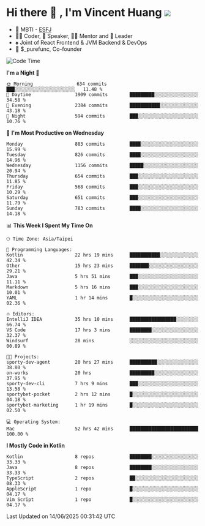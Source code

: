 # Hi there 👋 , I'm Vincent Huang ![](https://komarev.com/ghpvc/?username=Jian-Min-Huang)
- 👀 MBTI - [ESFJ](https://www.16personalities.com/esfj-personality)
- 👨‍💻 Coder, 🎤 Speaker, 👨‍🏫 Mentor and 🚀 Leader
- ♠️ Joint of React Frontend & JVM Backend & DevOps
- 💼 $_purefunc, Co-founder

<!--START_SECTION:waka-->
![Code Time](http://img.shields.io/badge/Code%20Time-5%2C447%20hrs%2022%20mins-blue)

**I'm a Night 🦉** 

```text
🌞 Morning                634 commits         ███░░░░░░░░░░░░░░░░░░░░░░   11.48 % 
🌆 Daytime                1909 commits        █████████░░░░░░░░░░░░░░░░   34.58 % 
🌃 Evening                2384 commits        ███████████░░░░░░░░░░░░░░   43.18 % 
🌙 Night                  594 commits         ███░░░░░░░░░░░░░░░░░░░░░░   10.76 % 
```
📅 **I'm Most Productive on Wednesday** 

```text
Monday                   883 commits         ████░░░░░░░░░░░░░░░░░░░░░   15.99 % 
Tuesday                  826 commits         ████░░░░░░░░░░░░░░░░░░░░░   14.96 % 
Wednesday                1156 commits        █████░░░░░░░░░░░░░░░░░░░░   20.94 % 
Thursday                 654 commits         ███░░░░░░░░░░░░░░░░░░░░░░   11.85 % 
Friday                   568 commits         ███░░░░░░░░░░░░░░░░░░░░░░   10.29 % 
Saturday                 651 commits         ███░░░░░░░░░░░░░░░░░░░░░░   11.79 % 
Sunday                   783 commits         ████░░░░░░░░░░░░░░░░░░░░░   14.18 % 
```


📊 **This Week I Spent My Time On** 

```text
🕑︎ Time Zone: Asia/Taipei

💬 Programming Languages: 
Kotlin                   22 hrs 19 mins      ███████████░░░░░░░░░░░░░░   42.34 % 
Other                    15 hrs 23 mins      ███████░░░░░░░░░░░░░░░░░░   29.21 % 
Java                     5 hrs 51 mins       ███░░░░░░░░░░░░░░░░░░░░░░   11.11 % 
Markdown                 5 hrs 16 mins       ███░░░░░░░░░░░░░░░░░░░░░░   10.01 % 
YAML                     1 hr 14 mins        █░░░░░░░░░░░░░░░░░░░░░░░░   02.36 % 

🔥 Editors: 
IntelliJ IDEA            35 hrs 10 mins      █████████████████░░░░░░░░   66.74 % 
VS Code                  17 hrs 3 mins       ████████░░░░░░░░░░░░░░░░░   32.37 % 
Windsurf                 28 mins             ░░░░░░░░░░░░░░░░░░░░░░░░░   00.89 % 

🐱‍💻 Projects: 
sporty-dev-agent         20 hrs 27 mins      ██████████░░░░░░░░░░░░░░░   38.80 % 
on-works                 20 hrs              █████████░░░░░░░░░░░░░░░░   37.95 % 
sporty-dev-cli           7 hrs 9 mins        ███░░░░░░░░░░░░░░░░░░░░░░   13.58 % 
sportybet-pocket         2 hrs 12 mins       █░░░░░░░░░░░░░░░░░░░░░░░░   04.18 % 
sportybet-marketing      1 hr 19 mins        █░░░░░░░░░░░░░░░░░░░░░░░░   02.50 % 

💻 Operating System: 
Mac                      52 hrs 42 mins      █████████████████████████   100.00 % 
```

**I Mostly Code in Kotlin** 

```text
Kotlin                   8 repos             ████████░░░░░░░░░░░░░░░░░   33.33 % 
Java                     8 repos             ████████░░░░░░░░░░░░░░░░░   33.33 % 
TypeScript               2 repos             ██░░░░░░░░░░░░░░░░░░░░░░░   08.33 % 
AppleScript              1 repo              █░░░░░░░░░░░░░░░░░░░░░░░░   04.17 % 
Vim Script               1 repo              █░░░░░░░░░░░░░░░░░░░░░░░░   04.17 % 
```




 Last Updated on 14/06/2025 00:31:42 UTC
<!--END_SECTION:waka-->
